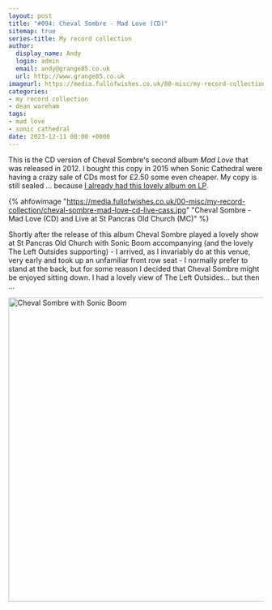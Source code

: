 ```yaml
---
layout: post
title: "#094: Cheval Sombre - Mad Love (CD)"
sitemap: true
series-title: My record collection
author:
  display_name: Andy
  login: admin
  email: andy@grange85.co.uk
  url: http://www.grange85.co.uk
imageurl: https://media.fullofwishes.co.uk/00-misc/my-record-collection/cheval-sombre-mad-love-cd-live-cass.jpg
categories:
- my record collection
- dean wareham
tags:
- mad love
- sonic cathedral
date: 2023-12-11 00:00 +0000
---
```

This is the CD version of Cheval Sombre's second album _Mad Love_ that was released in 2012. I bought this copy in 2015 when Sonic Cathedral were having a crazy sale of CDs most for £2.50 some even cheaper. My copy is still sealed ... because [I already had this lovely album on LP](/2023/03/02/my-record-collection-013-cheval-sombre-mad-love-lp/).

{% ahfowimage "https://media.fullofwishes.co.uk/00-misc/my-record-collection/cheval-sombre-mad-love-cd-live-cass.jpg" "Cheval Sombre - Mad Love (CD) and Live at St Pancras Old Church (MC)" %}

Shortly after the release of this album Cheval Sombre played a lovely show at St Pancras Old Church with Sonic Boom accompanying (and the lovely The Left Outsides supporting) - I arrived, as I invariably do at this venue, very early and took up an unfamiliar front row seat - I normally prefer to stand at the back, but for some reason I decided that Cheval Sombre might be enjoyed sitting down. I had a lovely view of The Left Outsides... but then ...

<!--more-->

<a data-flickr-embed="true" href="https://www.flickr.com/photos/grange85/8209837389/in/album-72157632080412568/" title="Cheval Sombre with Sonic Boom"><img src="" width="800" height="600" alt="Cheval Sombre with Sonic Boom"/></a><script async src="//embedr.flickr.com/assets/client-code.js" charset="utf-8"></scriptBB>


{% ahfowimage "https://live.staticflickr.com/8202/8209837389_7f9c9a9bd7_c.jpg" "... this was my view!" %}

The show was recorded for posterity and released on a limited edition cassette by Sonic Cathedral and a photograph of the show from my position was used on the sleeve. There are more of my [pictures from the show on Flickr](https://www.flickr.com/photos/grange85/albums/72157632080412568/with/8209836725/).

 - *Catalogue Number:* AHFOW 10/143
 - *Artist:* Cheval Sombre
 - *Title:* Mad Love
 - *Notes:* Sealed
 - *Packaging:* Jewel case
 - *Format:* CD
 - Bought from Sonic Cathedral in a sale for £2.50 (along with a hatful of other greats).
 - [Buy 'Mad Love' on Bandcamp](https://chevalsombre.bandcamp.com/album/mad-love-2)

Previously in [my record collection](/category/my-record-collection):
 - [#013: Cheval Sombre - Mad Love (LP)](/2023/03/02/my-record-collection-013-cheval-sombre-mad-love-lp/)

